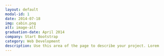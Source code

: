 ```yaml
---
layout: default
modal-id: 1
date: 2014-07-18
img: cabin.png
alt: image-alt
graduation-date: April 2014
company: Start Bootstrap
category: Web Development
description: Use this area of the page to describe your project. Lorem ipsum dolor sit amet, consectetur adipisicing elit. Mollitia neque assumenda ipsam nihil, molestias magnam, recusandae quos quis inventore quisquam velit asperiores, vitae? Reprehenderit soluta, eos quod consequuntur itaque. Nam.
---
```

